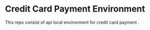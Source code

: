 # Credit Card Payment Environment
This repo consist of api local environment for credit card payment .


